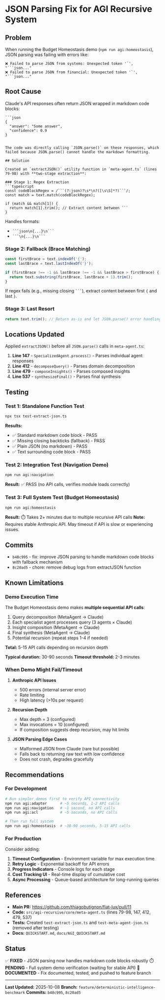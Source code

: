 # JSON Parsing Fix for AGI Recursive System

## Problem

When running the Budget Homeostasis demo (`npm run agi:homeostasis`), JSON parsing was failing with errors like:

```
❌ Failed to parse JSON from systems: Unexpected token '`', "```json..."
❌ Failed to parse JSON from financial: Unexpected token '`', "```json..."
```

## Root Cause

Claude's API responses often return JSON wrapped in markdown code blocks:

```
```json
{
  "answer": "Some answer",
  "confidence": 0.9
}
```
```

The code was directly calling `JSON.parse()` on these responses, which failed because JSON.parse() cannot handle the markdown formatting.

## Solution

Created an `extractJSON()` utility function in `meta-agent.ts` (lines 79-98) with **two-stage extraction**:

### Stage 1: Regex Extraction
```typescript
const codeBlockRegex = /```(?:json)?\s*\n?([\s\S]*?)```/;
const match = text.match(codeBlockRegex);

if (match && match[1]) {
  return match[1].trim(); // Extract content between ```
}
```

Handles formats:
- ```` ```json\n{...}\n``` ````
- ```` ```\n{...}\n``` ````

### Stage 2: Fallback (Brace Matching)
```typescript
const firstBrace = text.indexOf('{');
const lastBrace = text.lastIndexOf('}');

if (firstBrace !== -1 && lastBrace !== -1 && lastBrace > firstBrace) {
  return text.substring(firstBrace, lastBrace + 1).trim();
}
```

If regex fails (e.g., missing closing ` ``` `), extract content between first `{` and last `}`.

### Stage 3: Last Resort
```typescript
return text.trim(); // Return as-is and let JSON.parse() error handling catch it
```

## Locations Updated

Applied `extractJSON()` before all `JSON.parse()` calls in `meta-agent.ts`:

1. **Line 147** - `SpecializedAgent.process()` - Parses individual agent responses
2. **Line 412** - `decomposeQuery()` - Parses domain decomposition
3. **Line 479** - `composeInsights()` - Parses composed insights
4. **Line 537** - `synthesizeFinal()` - Parses final synthesis

## Testing

### Test 1: Standalone Function Test
```bash
npx tsx test-extract-json.ts
```

**Results:**
- ✅ Standard markdown code block - PASS
- ✅ Missing closing backticks (fallback) - PASS
- ✅ Plain JSON (no markdown) - PASS
- ✅ Text surrounding code block - PASS

### Test 2: Integration Test (Navigation Demo)
```bash
npm run agi:navigation
```
**Result:** ✅ PASS (no API calls, verifies module loads correctly)

### Test 3: Full System Test (Budget Homeostasis)
```bash
npm run agi:homeostasis
```
**Result:** ⏱️ Takes 2+ minutes due to multiple recursive API calls
**Note:** Requires stable Anthropic API. May timeout if API is slow or experiencing issues.

## Commits

- `b48c995` - fix: improve JSON parsing to handle markdown code blocks with fallback mechanism
- `8c20ad5` - chore: remove debug logs from extractJSON function

## Known Limitations

### Demo Execution Time
The Budget Homeostasis demo makes **multiple sequential API calls**:
1. Query decomposition (MetaAgent → Claude)
2. Each specialist agent processes query (3 agents × Claude)
3. Insight composition (MetaAgent → Claude)
4. Final synthesis (MetaAgent → Claude)
5. Potential recursion (repeat steps 1-4 if needed)

**Total:** 5-15 API calls depending on recursion depth

**Typical duration:** 30-90 seconds
**Timeout threshold:** 2-3 minutes

### When Demo Might Fail/Timeout

1. **Anthropic API Issues**
   - 500 errors (internal server error)
   - Rate limiting
   - High latency (>10s per request)

2. **Recursion Depth**
   - Max depth = 3 (configured)
   - Max invocations = 10 (configured)
   - If composition suggests deep recursion, may hit limits

3. **JSON Parsing Edge Cases**
   - Malformed JSON from Claude (rare but possible)
   - Falls back to returning raw text with low confidence
   - Does not crash, degrades gracefully

## Recommendations

### For Development
```bash
# Run simpler demos first to verify API connectivity
npm run agi:adapter      # ~5 seconds, 1-2 API calls
npm run agi:navigation   # ~1 second, no API calls
npm run agi:acl          # ~5 seconds, no API calls

# Then run full system
npm run agi:homeostasis  # ~30-90 seconds, 5-15 API calls
```

### For Production
Consider adding:
1. **Timeout Configuration** - Environment variable for max execution time
2. **Retry Logic** - Exponential backoff for API errors
3. **Progress Indicators** - Console logs for each stage
4. **Cost Tracking UI** - Real-time display of cumulative cost
5. **Async Processing** - Queue-based architecture for long-running queries

## References

- **Main PR:** https://github.com/thiagobutignon/fiat-lux/pull/11
- **Code:** `src/agi-recursive/core/meta-agent.ts` (lines 79-98, 147, 412, 479, 537)
- **Tests:** Created `test-extract-json.ts` and `test-meta-agent-json.ts` (removed after testing)
- **Docs:** `QUICKSTART.md`, `docs/AGI_QUICKSTART.md`

## Status

✅ **FIXED** - JSON parsing now handles markdown code blocks robustly
⏱️ **PENDING** - Full system demo verification (waiting for stable API)
📝 **DOCUMENTED** - Fix documented, tested, and pushed to feature branch

---

**Last Updated:** 2025-10-08
**Branch:** `feature/deterministic-intelligence-benchmark`
**Commits:** `b48c995`, `8c20ad5`
